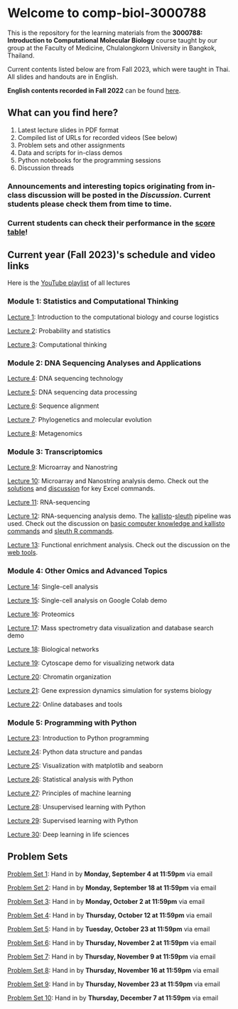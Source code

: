 # Welcome to comp-biol-3000788
This is the repository for the learning materials from the **3000788: Introduction to Computational Molecular Biology** course taught by our group at the Faculty of Medicine, Chulalongkorn University in Bangkok, Thailand.

Current contents listed below are from Fall 2023, which were taught in Thai. All slides and handouts are in English.

**English contents recorded in Fall 2022** can be found [here](https://github.com/cmb-chula/comp-biol-3000788/blob/main/EN_videos.md).

## What can you find here?
1. Latest lecture slides in PDF format
2. Compiled list of URLs for recorded videos (See below)
3. Problem sets and other assignments
4. Data and scripts for in-class demos
5. Python notebooks for the programming sessions
6. Discussion threads

### Announcements and interesting topics originating from in-class discussion will be posted in the *Discussion*. Current students please check them from time to time.

### Current students can check their performance in the [score table](https://github.com/cmb-chula/comp-biol-3000788/blob/main/PS_scores.md)!

## Current year (Fall 2023)'s schedule and video links
Here is the [YouTube playlist](https://www.youtube.com/playlist?list=PLJIJClalm2xOqIi4fjy3bNJd8hVx_jVX7) of all lectures

### Module 1: Statistics and Computational Thinking
[Lecture 1](https://youtu.be/XmpTiRPnGi0): Introduction to the computational biology and course logistics

[Lecture 2](https://youtu.be/JoQAPU1SnSg): Probability and statistics

[Lecture 3](https://youtu.be/l_IfYHIm86s): Computational thinking

### Module 2: DNA Sequencing Analyses and Applications
[Lecture 4](https://youtu.be/AkEVSDjj03o): DNA sequencing technology

[Lecture 5](https://youtu.be/Y04yfYa8r1c): DNA sequencing data processing

[Lecture 6](https://youtu.be/IoK4EBW9VGk): Sequence alignment

[Lecture 7](https://youtu.be/3511jlUTYkI): Phylogenetics and molecular evolution

[Lecture 8](https://youtu.be/zBXyPJAAN7o): Metagenomics

### Module 3: Transcriptomics
[Lecture 9](https://youtu.be/HhVlOOMOKFs): Microarray and Nanostring

[Lecture 10](https://youtu.be/ulggWgJEOIM): Microarray and Nanostring analysis demo. Check out the [solutions](https://github.com/cmb-chula/comp-biol-3000788/tree/main/demo) and [discussion](https://github.com/cmb-chula/comp-biol-3000788/discussions/12) for key Excel commands.

[Lecture 11](https://youtu.be/YxCfnYLGyjk): RNA-sequencing

[Lecture 12](https://youtu.be/g9TIk920ees): RNA-sequencing analysis demo. The [kallisto](https://pachterlab.github.io/kallisto/)-[sleuth](https://pachterlab.github.io/sleuth/) pipeline was used. Check out the discussion on [basic computer knowledge and kallisto commands](https://github.com/cmb-chula/comp-biol-3000788/discussions/13) and [sleuth R commands](https://github.com/cmb-chula/comp-biol-3000788/discussions/14).

[Lecture 13](https://youtu.be/Eq7Dxm465mI): Functional enrichment analysis. Check out the discussion on the [web tools](https://github.com/cmb-chula/comp-biol-3000788/discussions/16).

### Module 4: Other Omics and Advanced Topics
[Lecture 14](https://youtu.be/550FBVOBnKw): Single-cell analysis

[Lecture 15](https://youtu.be/P_Sljvq2xC8): Single-cell analysis on Google Colab demo

[Lecture 16](https://youtu.be/NStQ5dEVRLQ): Proteomics

[Lecture 17](https://youtu.be/xYtc78wzRow): Mass spectrometry data visualization and database search demo

[Lecture 18](https://youtu.be/1373aj4ZjWE): Biological networks

[Lecture 19](https://youtu.be/mqIqC0Lvqow): Cytoscape demo for visualizing network data

[Lecture 20](https://youtu.be/aDpNnKerU5g): Chromatin organization

[Lecture 21](https://youtu.be/yFGeuHCeED8): Gene expression dynamics simulation for systems biology

[Lecture 22](https://youtu.be/6DNqlixs-mQ): Online databases and tools 

### Module 5: Programming with Python
[Lecture 23](https://youtu.be/j1pzCSduPwc): Introduction to Python programming

[Lecture 24](https://youtu.be/vdkFKhVIEr8): Python data structure and pandas

[Lecture 25](https://youtu.be/IHYl6VqMg_U): Visualization with matplotlib and seaborn

[Lecture 26](https://youtu.be/BZWQ4h3mpnU): Statistical analysis with Python

[Lecture 27](https://youtu.be/QtyfiCvHUY8): Principles of machine learning

[Lecture 28](https://youtu.be/GsW6GY3HeoU): Unsupervised learning with Python

[Lecture 29](https://youtu.be/2klvwu4D14c): Supervised learning with Python

[Lecture 30](https://youtu.be/0n_fjCJMXi0): Deep learning in life sciences

## Problem Sets
[Problem Set 1](https://github.com/cmb-chula/comp-biol-3000788/blob/main/problem-sets/3000788_Fall2023_PS1_083423.pdf): Hand in by **Monday, September 4 at 11:59pm** via email

[Problem Set 2](https://github.com/cmb-chula/comp-biol-3000788/blob/main/problem-sets/3000788_Fall2023_PS2_090423.pdf): Hand in by **Monday, September 18 at 11:59pm** via email

[Problem Set 3](https://github.com/cmb-chula/comp-biol-3000788/blob/main/problem-sets/3000788_Fall2023_PS3_091823.pdf): Hand in by **Monday, October 2 at 11:59pm** via email

[Problem Set 4](https://github.com/cmb-chula/comp-biol-3000788/blob/main/problem-sets/3000788_Fall2023_PS4_100223.pdf): Hand in by **Thursday, October 12 at 11:59pm** via email

[Problem Set 5](https://github.com/cmb-chula/comp-biol-3000788/blob/main/problem-sets/3000788_Fall2023_PS5_101223.pdf): Hand in by **Tuesday, October 23 at 11:59pm** via email

[Problem Set 6](https://github.com/cmb-chula/comp-biol-3000788/blob/main/problem-sets/3000788_Fall2023_PS6_102323.pdf): Hand in by **Thursday, November 2 at 11:59pm** via email

[Problem Set 7](https://github.com/cmb-chula/comp-biol-3000788/blob/main/problem-sets/3000788_Fall2023_PS7_110223.pdf): Hand in by **Thursday, November 9 at 11:59pm** via email

[Problem Set 8](https://github.com/cmb-chula/comp-biol-3000788/blob/main/problem-sets/3000788_Fall2023_PS8_110923.ipynb): Hand in by **Thursday, November 16 at 11:59pm** via email

[Problem Set 9](https://github.com/cmb-chula/comp-biol-3000788/blob/main/problem-sets/3000788_Fall2023_PS9_111623.ipynb): Hand in by **Thursday, November 23 at 11:59pm** via email

[Problem Set 10](https://github.com/cmb-chula/comp-biol-3000788/blob/main/problem-sets/3000788_Fall2023_PS10_112323.ipynb): Hand in by **Thursday, December 7 at 11:59pm** via email
